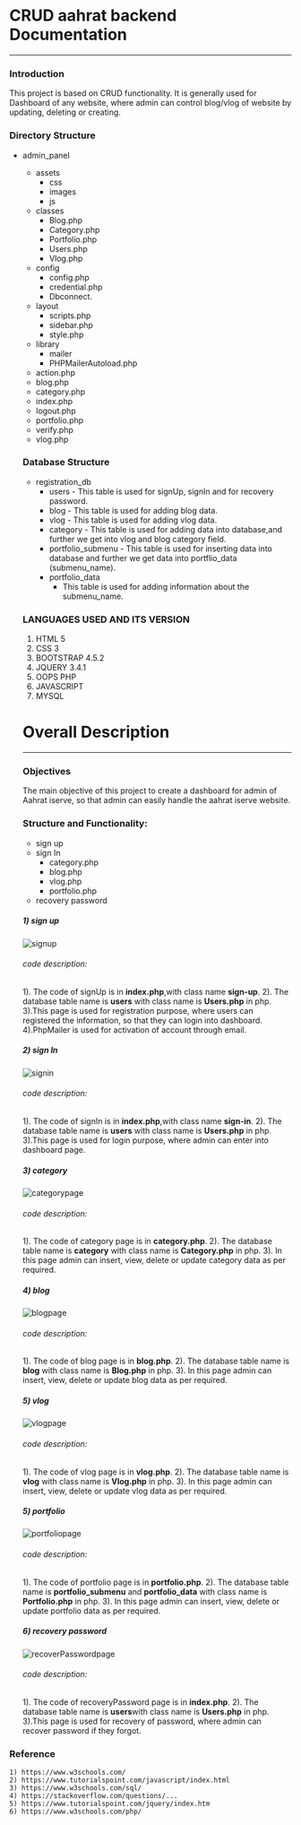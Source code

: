 # CRUD aahrat backend Documentation
---

### Introduction

This project is based on CRUD functionality. It is generally used for Dashboard of any website, where admin can control blog/vlog of website by updating, deleting or creating.

### Directory Structure

- admin_panel
  - assets
    - css
    - images
    - js
  - classes
    - Blog.php
    - Category.php
    - Portfolio.php
    - Users.php
    - Vlog.php
  - config
    - config.php
    - credential.php
    - Dbconnect.
  - layout
    - scripts.php
    - sidebar.php
    - style.php
  - library
     - mailer
     - PHPMailerAutoload.php
  - action.php
  - blog.php
  - category.php
  - index.php
  - logout.php
  - portfolio.php
  - verify.php
  - vlog.php

  ### Database Structure
  - registration_db
    - users
          - This table is used for signUp, signIn and for recovery password.
    - blog
          - This table is used for adding blog data.
    - vlog
          - This table is used for adding vlog data.
    - category
          - This table is used for adding data into database,and further we get into vlog and blog category field.
    - portfolio_submenu
          - This table is used for inserting data into database and further we get data into portflio_data (submenu_name).
    - portfolio_data
         - This table is used for adding information about the submenu_name.

  ### LANGUAGES USED AND ITS VERSION

   1. HTML 5
   2. CSS 3
   3. BOOTSTRAP 4.5.2
   4. JQUERY 3.4.1
   5. OOPS PHP
   6. JAVASCRIPT
   7. MYSQL

   # Overall Description
   ---

   ### Objectives
   The main objective of this project to create a dashboard for admin of Aahrat iserve, so that admin can easily handle the aahrat iserve website.

   ### Structure and Functionality:

    - sign up
    - sign In
      - category.php
      - blog.php
      - vlog.php
      - portfolio.php
    - recovery password

   ##### 1) sign up

    ![signup](doc_Images/sign_Up.png)

    ###### code description:
    1). The code of signUp is in **index.php**,with class name **sign-up**.
    2). The database table name is **users** with class name is **Users.php** in php.
    3).This page is used for registration purpose, where users can registered the information, so that they can login into dashboard.
    4).PhpMailer is used for activation  of  account through email.


  ##### 2) sign In

   ![signin](doc_Images/sign_IN.png)



    ###### code description:
    1). The code of signIn is in **index.php**,with class name **sign-in**.
    2). The database table name is **users** with class name is **Users.php** in php.
    3).This page is used for login purpose, where admin can enter into dashboard page.


  ##### 3) category

   ![categorypage](doc_Images/category.png)


    ###### code description:
    1). The code of category page is in **category.php**.
    2). The database table name is **category** with class name is **Category.php** in php.
    3). In this page admin can insert, view, delete or update category data as per required.



  ##### 4) blog

   ![blogpage](doc_Images/blog.png)


    ###### code description:
    1). The code of blog page is in **blog.php**.
    2). The database table name is **blog** with class name is **Blog.php** in php.
    3). In this page admin can insert, view, delete or update blog data as per required.


  ##### 5) vlog

   ![vlogpage](doc_Images/vlog.png)


    ###### code description:
    1). The code of vlog page is in **vlog.php**.
    2). The database table name is **vlog** with class name is **Vlog.php** in php.
    3). In this page admin can insert, view, delete or update vlog data as per required.



  ##### 5) portfolio

   ![portfoliopage](doc_Images/portfolio.png)


    ###### code description:
    1). The code of portfolio page is in **portfolio.php**.
    2). The database table name is **portfolio_submenu** and **portfolio_data** with class name is **Portfolio.php** in php.
    3). In this page admin can insert, view, delete or update portfolio data as per required.



  ##### 6) recovery password

   ![recoverPasswordpage](doc_Images/recoveryPassword.png)


    ###### code description:
    1). The code of recoveryPassword page is in **index.php**.
    2). The database table name is **users**with class name is **Users.php** in php.
     3).This page is used for recovery of password, where admin can recover password if they forgot.


### Reference

    1) https://www.w3schools.com/
    2) https://www.tutorialspoint.com/javascript/index.html
    3) https://www.w3schools.com/sql/
    4) https://stackoverflow.com/questions/...
    5) https://www.tutorialspoint.com/jquery/index.htm
    6) https://www.w3schools.com/php/
















